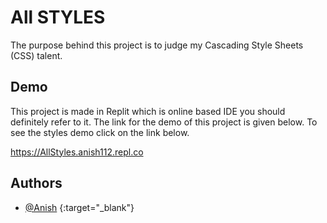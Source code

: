# All STYLES

The purpose behind this project is to judge my Cascading Style Sheets (CSS) talent.


## Demo

This project is made in Replit which is online based IDE you should definitely refer to it. The link for the demo of this project is given below. To see the styles demo click on the link below.

https://AllStyles.anish112.repl.co

  
## Authors

- [@Anish](https://AllStyles.anish112.repl.co) {:target="_blank"}

